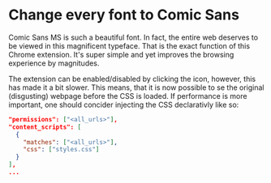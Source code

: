 # Change every font to Comic Sans
Comic Sans MS is such a beautiful font. In fact, the entire web deserves to be viewed in this magnificent typeface. That is the exact function of this Chrome extension. It's super simple and yet improves the browsing experience by magnitudes.

The extension can be enabled/disabled by clicking the icon, however, this has made it a bit slower. This means, that it is now possible to se the original (disgusting) webpage before the CSS is loaded. If performance is more important, one should concider injecting the CSS declarativly like so:

```json
"permissions": ["<all_urls>"],
"content_scripts": [
  {
    "matches": ["<all_urls>"],
    "css": ["styles.css"]
  }
],
...
```
